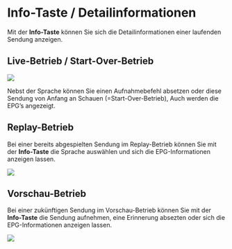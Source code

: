 # Info-Taste / Detailinformationen

Mit der **Info-Taste** können Sie sich die Detailinformationen einer laufenden Sendung anzeigen.

## **Live-Betrieb / Start-Over-Betrieb**

![](https://manula.r.sizr.io/large/user/16317/img/tv-detailinformationen-1.png)

Nebst der Sprache können Sie einen Aufnahmebefehl absetzen oder diese Sendung von Anfang an Schauen \(=Start-Over-Betrieb\), Auch werden die EPG’s angezeigt.

## **Replay-Betrieb**

Bei einer bereits abgespielten Sendung im Replay-Betrieb können Sie mit der **Info-Taste** die Sprache auswählen und sich die EPG-Informationen anzeigen lassen.

![](https://manula.r.sizr.io/large/user/16317/img/tv-detailinformationen-2.png)

## **Vorschau-Betrieb**

Bei einer zukünftigen Sendung im Vorschau-Betrieb können Sie mit der **Info-Taste** die Sendung aufnehmen, eine Erinnerung absezten oder sich die EPG-Informationen anzeigen lassen.

![](https://manula.r.sizr.io/large/user/16317/img/tv-senderinformationen-11-vorschau-2.png)


